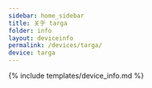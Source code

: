 ```yaml
---
sidebar: home_sidebar
title: 关于 targa
folder: info
layout: deviceinfo
permalink: /devices/targa/
device: targa
---
```

{% include templates/device_info.md %}
